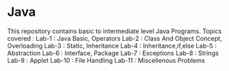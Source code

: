 # Java
This repository contains basic to intermediate level Java Programs.
Topics covered :
Lab-1 : Java Basic, Operators
Lab-2 : Class And Object Concept, Overloading
Lab-3 : Static, Inheritance
Lab-4 : Inheritance,if,else
Lab-5 : Abstraction
Lab-6 : Interface, Package
Lab-7 : Exceptions
Lab-8 : Strings
Lab-9 : Applet
Lab-10 : File Handling
Lab-11 : Miscellenous Problems

